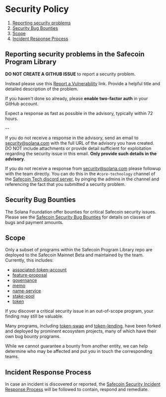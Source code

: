 # Security Policy

1. [Reporting security problems](#reporting)
1. [Security Bug Bounties](#bounty)
1. [Scope](#scope)
1. [Incident Response Process](#process)

<a name="reporting"></a>
## Reporting security problems in the Safecoin Program Library

**DO NOT CREATE A GITHUB ISSUE** to report a security problem.

Instead please use this [Report a Vulnerability](https://github.com/fair-exchange/safecoin-program-library/security/advisories/new) link.
Provide a helpful title and detailed description of the problem.

If you haven't done so already, please **enable two-factor auth** in your GitHub account.

Expect a response as fast as possible in the advisory, typically within 72 hours.

--

If you do not receive a response in the advisory, send an email to
security@solana.com with the full URL of the advisory you have created.  DO NOT
include attachments or provide detail sufficient for exploitation regarding the
security issue in this email. **Only provide such details in the advisory**.

If you do not receive a response from security@solana.com please followup with
the team directly. You can do this in the `#core-technology` channel of the
[Safecoin Tech discord server](https://solana.com/discord), by pinging the admins
in the channel and referencing the fact that you submitted a security problem.



<a name="bounty"></a>
## Security Bug Bounties
The Solana Foundation offer bounties for critical Safecoin security issues. Please
see the [Safecoin Security Bug
Bounties](https://github.com/fair-exchange/safecoin/security/policy#security-bug-bounties)
for details on classes of bugs and payment amounts.

<a name="scope"></a>
## Scope

Only a subset of programs within the Safecoin Program Library repo are deployed to
the Safecoin Mainnet Beta and maintained by the team. Currently, this includes:

* [associated-token-account](https://github.com/fair-exchange/safecoin-program-library/tree/master/associated-token-account/program)
* [feature-proposal](https://github.com/fair-exchange/safecoin-program-library/tree/master/feature-proposal/program)
* [governance](https://github.com/fair-exchange/safecoin-program-library/tree/master/governance/program)
* [memo](https://github.com/fair-exchange/safecoin-program-library/tree/master/memo/program)
* [name-service](https://github.com/fair-exchange/safecoin-program-library/tree/master/name-service/program)
* [stake-pool](https://github.com/fair-exchange/safecoin-program-library/tree/master/stake-pool/program)
* [token](https://github.com/fair-exchange/safecoin-program-library/tree/master/token/program)

If you discover a critical security issue in an out-of-scope program, your finding
may still be valuable.

Many programs, including
[token-swap](https://github.com/fair-exchange/safecoin-program-library/tree/master/token-swap/program)
and [token-lending](https://github.com/fair-exchange/safecoin-program-library/tree/master/token-lending/program),
have been forked and deployed by prominent ecosystem projects, many of which
have their own bug bounty programs.

While we cannot guarantee a bounty from another entity, we can help determine who
may be affected and put you in touch the corresponding teams.

<a name="process"></a>
## Incident Response Process

In case an incident is discovered or reported, the
[Safecoin Security Incident Response Process](https://github.com/fair-exchange/safecoin/security/policy#incident-response-process)
will be followed to contain, respond and remediate.
